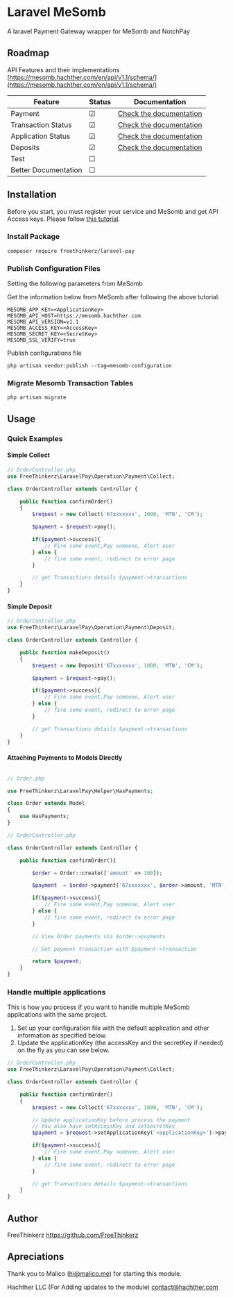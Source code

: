 # Laravel MeSomb

A laravel Payment Gateway wrapper for MeSomb and NotchPay

## Roadmap

API Features and their implementations [https://mesomb.hachther.com/en/api/v1.1/schema/](https://mesomb.hachther.com/en/api/v1.1/schema/)

| Feature              | Status  | Documentation                                                    |
| -------------------- | ------- | ---------------------------------------------------------------- |
| Payment              | &#9745; | [Check the documentation](docs/README.md#Collect)                |
| Transaction Status   | &#9745; | [Check the documentation](docs/README.md#TransactioncheckStatus) |
| Application Status   | &#9745; | [Check the documentation](docs/README.md#ApplicationcheckStatus) |
| Deposits             | &#9745; | [Check the documentation](docs/README.md#Deposit)                |
| Test                 | &#9744; |                                                                  |
| Better Documentation | &#9744; |                                                                  |

## Installation

Before you start, you must register your service and MeSomb and get API Access keys. Please follow [this tutorial](https://mesomb.hachther.com/en/blog/tutorials/how-to-register-your-service-on-mesomb/).

### Install Package

```shell
composer require freethinkerz/laravel-pay
```

### Publish Configuration Files

Setting the following parameters from MeSomb

Get the information below from MeSomb after following the above tutorial.

```dotenv
MESOMB_APP_KEY=<ApplicationKey>
MESOMB_API_HOST=https://mesomb.hachther.com
MESOMB_API_VERSION=v1.1
MESOMB_ACCESS_KEY=<AccessKey>
MESOMB_SECRET_KEY=<SecretKey>
MESOMB_SSL_VERIFY=true
```

Publish configurations file

```shell
php artisan vendor:publish --tag=mesomb-configuration
```

### Migrate Mesomb Transaction Tables

```shell
php artisan migrate
```

## Usage

### Quick Examples

#### Simple Collect

```php
// OrderController.php
use FreeThinkerz\LaravelPay\Operation\Payment\Collect;

class OrderController extends Controller {

    public function confirmOrder()
    {
        $request = new Collect('67xxxxxxx', 1000, 'MTN', 'CM');

        $payment = $request->pay();

        if($payment->success){
            // Fire some event,Pay someone, Alert user
        } else {
            // fire some event, redirect to error page
        }

        // get Transactions details $payment->transactions
    }
}
```

#### Simple Deposit

```php
// OrderController.php
use FreeThinkerz\LaravelPay\Operation\Payment\Deposit;

class OrderController extends Controller {

    public function makeDeposit()
    {
        $request = new Deposit('67xxxxxxx', 1000, 'MTN', 'CM');

        $payment = $request->pay();

        if($payment->success){
            // Fire some event,Pay someone, Alert user
        } else {
            // fire some event, redirect to error page
        }

        // get Transactions details $payment->transactions
    }
}
```

#### Attaching Payments to Models Directly

```php

// Order.php

use FreeThinkerz\LaravelPay\Helper\HasPayments;

class Order extends Model
{
    use HasPayments;
}

// OrderController.php

class OrderController extends Controller {

    public function confirmOrder(){

        $order = Order::create(['amount' => 100]);

        $payment  = $order->payment('67xxxxxxx', $order->amount, 'MTN', 'CM')->pay();

        if($payment->success){
            // Fire some event,Pay someone, Alert user
        } else {
            // fire some event, redirect to error page
        }

        // View Order payments via $order->payments

        // Get payment transaction with $payment->transaction

        return $payment;
    }
}
```

### Handle multiple applications

This is how you process if you want to handle multiple MeSomb applications with the same project.

1. Set up your configuration file with the default application and other information as specified below.
2. Update the applicationKey (the accessKey and the secretKey if needed) on the fly as you can see below.

```php
// OrderController.php
use FreeThinkerz\LaravelPay\Operation\Payment\Collect;

class OrderController extends Controller {

    public function confirmOrder()
    {
        $request = new Collect('67xxxxxxx', 1000, 'MTN', 'CM');

        // Update applicationKey before process the payment
        // You also have setAccessKey and setSecretKey
        $payment = $request->setApplicationKey('<applicationKey>')->pay();

        if($payment->success){
            // Fire some event,Pay someone, Alert user
        } else {
            // fire some event, redirect to error page
        }

        // get Transactions details $payment->transactions
    }
}
```

## Author

FreeThinkerz
https://github.com/FreeThinkerz

## Apreciations

Thank you to Malico ([hi@malico.me](hi@malico.me)) for starting this module.

Hachther LLC (For Adding updates to the module)
[contact@hachther.com](contact@hachther.com)

